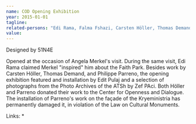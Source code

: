 ```yaml
---
name: COD Opening Exhibition
year: 2015-01-01
tagline:
related-persons: "Edi Rama, Falma Fshazi, Carsten Höller, Thomas Demand, Philippe Parreno, Anri Sala, Edit Pulaj, Zef Paci"
value:
---
```

Designed by 51N4E

Opened at the occasion of Angela Merkel's visit. During the same visit, Edi Rama claimed Merkel "inspired" him about the Faith Park.
Besides work by Carsten Höller, Thomas Demand, and Philippe Parreno, the opening exhibition featured and installation by Edit Pulaj and a selection of photographs from the Photo Archives of the ATSh by Zef PAci. Both Höller and Parreno donated their work to the Center for Openness and Dialogue. The installation of Parreno's work on the façade of the Kryeministria has permanently damaged it, in violation of the Law on Cultural Monuments.

Links:
*
